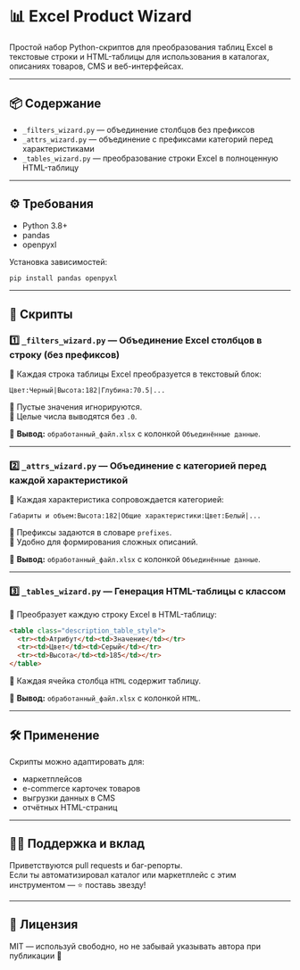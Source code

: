 # 📊 Excel Product Wizard

Простой набор Python-скриптов для преобразования таблиц Excel в текстовые строки и HTML-таблицы для использования в каталогах, описаниях товаров, CMS и веб-интерфейсах.

---

## 📦 Содержание

- `_filters_wizard.py` — объединение столбцов без префиксов
- `_attrs_wizard.py` — объединение с префиксами категорий перед характеристиками
- `_tables_wizard.py` — преобразование строки Excel в полноценную HTML-таблицу

---

## ⚙️ Требования

- Python 3.8+
- pandas
- openpyxl

Установка зависимостей:

```bash
pip install pandas openpyxl
```

---

## 🧩 Скрипты

### 1️⃣ `_filters_wizard.py` — Объединение Excel столбцов в строку (без префиксов)

🔹 Каждая строка таблицы Excel преобразуется в текстовый блок:

```
Цвет:Черный|Высота:182|Глубина:70.5|...
```

🔹 Пустые значения игнорируются.  
🔹 Целые числа выводятся без `.0`.

📁 **Вывод:** `обработанный_файл.xlsx` с колонкой `Объединённые данные`.

---

### 2️⃣ `_attrs_wizard.py` — Объединение с категорией перед каждой характеристикой

🔹 Каждая характеристика сопровождается категорией:

```
Габариты и объем:Высота:182|Общие характеристики:Цвет:Белый|...
```

🔹 Префиксы задаются в словаре `prefixes`.  
🔹 Удобно для формирования сложных описаний.

📁 **Вывод:** `обработанный_файл.xlsx` с колонкой `Объединённые данные`.

---

### 3️⃣ `_tables_wizard.py` — Генерация HTML-таблицы с классом

🔹 Преобразует каждую строку Excel в HTML-таблицу:

```html
<table class="description_table_style">
  <tr><td>Атрибут</td><td>Значение</td></tr>
  <tr><td>Цвет</td><td>Серый</td></tr>
  <tr><td>Высота</td><td>185</td></tr>
</table>
```

🔹 Каждая ячейка столбца `HTML` содержит таблицу.

📁 **Вывод:** `обработанный_файл.xlsx` с колонкой `HTML`.

---

## 🛠 Применение

Скрипты можно адаптировать для:

- маркетплейсов
- e-commerce карточек товаров
- выгрузки данных в CMS
- отчётных HTML-страниц

---

## 🧑‍💻 Поддержка и вклад

Приветствуются pull requests и баг-репорты.  
Если ты автоматизировал каталог или маркетплейс с этим инструментом — ⭐️ поставь звезду!

---

## 📄 Лицензия

MIT — используй свободно, но не забывай указывать автора при публикации 🙌
